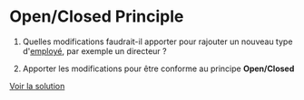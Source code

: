 # Open/Closed Principle

1. Quelles modifications faudrait-il apporter pour rajouter un nouveau type d'[employé](src/main/java/com/codermaycry/ocp/Employee.java), par exemple un directeur ?

2. Apporter les modifications pour être conforme au principe **Open/Closed**

[Voir la solution](https://github.com/coder-may-cry/solid-kata-java/compare/main...solution%2FO)
